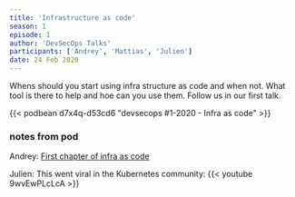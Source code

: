 ```yaml
---
title: 'Infrastructure as code'
season: 1
episode: 1
author: 'DevSecOps Talks'
participants: ['Andrey', 'Mattias', 'Julien']
date: 24 Feb 2020
---
```


Whens should you start using infra structure as code and when not.
What tool is there to help and hoe can you use them.
Follow us in our first talk.

<!-- Player -->

{{< podbean d7x4q-d53cd6 "devsecops #1-2020 - Infra as code" >}}

### notes from pod

Andrey: [First chapter of infra as code](https://www.oreilly.com/library/view/infrastructure-as-code/9781491924334/ch01.html)

Julien: This went viral in the Kubernetes community: {{< youtube 9wvEwPLcLcA >}}
